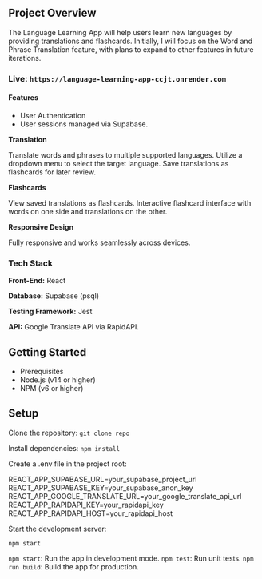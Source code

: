 ## Project Overview

The Language Learning App will help users learn new languages by providing translations and flashcards. Initially, I will focus on the Word and Phrase Translation feature, with plans to expand to other features in future iterations.

### Live: `https://language-learning-app-ccjt.onrender.com`

#### Features
- User Authentication
- User sessions managed via Supabase.

**Translation**

Translate words and phrases to multiple supported languages.
Utilize a dropdown menu to select the target language.
Save translations as flashcards for later review.

**Flashcards**

View saved translations as flashcards.
Interactive flashcard interface with words on one side and translations on the other.

**Responsive Design**

Fully responsive and works seamlessly across devices.

### Tech Stack

**Front-End:** React

**Database:** Supabase (psql)

**Testing Framework:** Jest

**API:** Google Translate API via RapidAPI.

## Getting Started
- Prerequisites
- Node.js (v14 or higher)
- NPM (v6 or higher)

## Setup
Clone the repository: `git clone repo`

Install dependencies: `npm install`

Create a .env file in the project root:

REACT_APP_SUPABASE_URL=your_supabase_project_url
REACT_APP_SUPABASE_KEY=your_supabase_anon_key
REACT_APP_GOOGLE_TRANSLATE_URL=your_google_translate_api_url
REACT_APP_RAPIDAPI_KEY=your_rapidapi_key
REACT_APP_RAPIDAPI_HOST=your_rapidapi_host

Start the development server:

`npm start`

`npm start`: Run the app in development mode.
`npm test`: Run unit tests.
`npm run build`: Build the app for production.